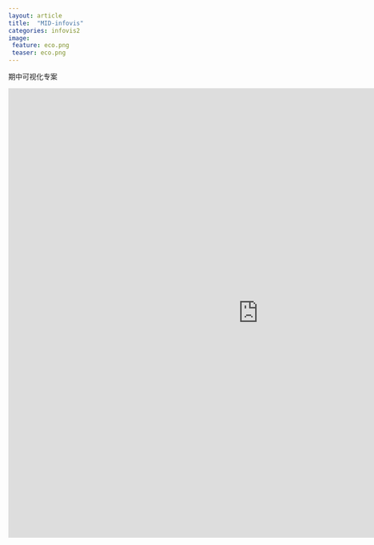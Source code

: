 ```yaml
---
layout: article
title:  "MID-infovis"
categories: infovis2
image: 
 feature: eco.png
 teaser: eco.png
---
```


 期中可视化专案

<center><iframe src="https://public.tableau.com/views/2_2005/sheet2?:embed=y&:display_count=yes&publish=yes/Dashboard1?:showVizHome=no&:embed=truehttps://public.tableau.com/shared/DJPSG6CX9?:display_count=yes" width="1000px" height="900px" frameborder="0"></iframe></center>